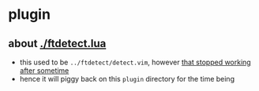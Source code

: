 # plugin
## about [./ftdetect.lua](./ftdetect.lua)
- this used to be `../ftdetect/detect.vim`, however [that stopped working after sometime](https://github.com/neovim/neovim/issues/23522)
- hence it will piggy back on this `plugin` directory for the time being
